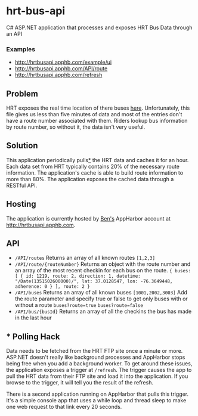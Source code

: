 hrt-bus-api
===========

C# ASP.NET application that processes and exposes HRT Bus Data through an API

### Examples

- <http://hrtbusapi.apphb.com/example/ui>
- <http://hrtbusapi.apphb.com/API/route>
- <http://hrtbusapi.apphb.com/refresh>

## Problem

HRT exposes the real time location of there buses [here](ftp://216.54.15.3/Anrd/hrtrtf.txt). Unfortunately, this file gives us less than five minutes of data and most of the entries don't have a route number associated with them. Riders lookup bus information by route number, so without it, the data isn't very useful.

## Solution

This application periodically pulls[*](#Polling_Hack) the HRT data and caches it for an hour. Each data set from HRT typically contains 20% of the necessary route information. The application's cache is able to build route information to more than 80%. The application exposes the cached data through a RESTful API.

## Hosting

The application is currently hosted by [Ben's](https://github.com/bschoenfeld) AppHarbor account at <http://hrtbusapi.apphb.com>.

## API

- `/API/routes`
Returns an array of all known routes
`[1,2,3]`
- `/API/route/{routeNumber}`
Returns an object with the route number and an array of the most recent checkin for each bus on the route.
`{
buses: [
{
id: 1219,
route: 2,
direction: 1,
datetime: "/Date(1351502600000)/",
lat: 37.0128547,
lon: -76.3649448,
adherence: 0
}
],
route: 2
}`
- `/API/buses`
Returns an array of all known buses
`[1001,2002,3003]`
Add the route parameter and specify true or false to get only buses with or without a route
`buses?route=true`
`buses?route=false`
- `/API/bus/{busId}`
Returns an array of all the checkins the bus has made in the last hour

## * Polling Hack

Data needs to be fetched from the HRT FTP site once a minute or more. ASP.NET doesn't really like background processes and AppHarbor stops being free when you add a background worker. To get around these issues, the application exposes a trigger at `/refresh`. The trigger causes the app to pull the HRT data from their FTP site and load it into the application. If you browse to the trigger, it will tell you the result of the refresh.

There is a second application running on AppHarbor that pulls this trigger. It's a simple console app that uses a while loop and thread sleep to make one web request to that link every 20 seconds.
